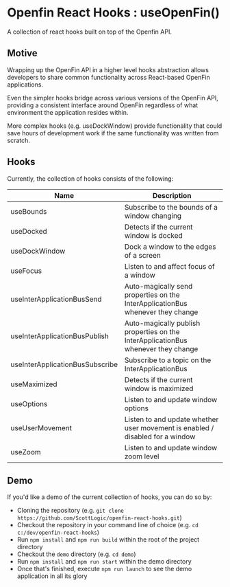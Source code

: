 # Openfin React Hooks : useOpenFin()

A collection of react hooks built on top of the Openfin API.

## Motive

Wrapping up the OpenFin API in a higher level hooks abstraction allows developers to share common functionality across React-based OpenFin applications.

Even the simpler hooks bridge across various versions of the OpenFin API, providing a consistent interface around OpenFin regardless of what environment the application resides within.

More complex hooks (e.g. useDockWindow) provide functionality that could save hours of development work if the same functionality was written from scratch.

## Hooks

Currently, the collection of hooks consists of the following:

| Name  | Description |
| ------------- | ------------- |
| useBounds  | Subscribe to the bounds of a window changing  |
| useDocked  | Detects if the current window is docked |
| useDockWindow  | Dock a window to the edges of a screen  |
| useFocus | Listen to and affect focus of a window |
| useInterApplicationBusSend  | Auto-magically send properties on the InterApplicationBus whenever they change |
| useInterApplicationBusPublish  | Auto-magically publish properties on the InterApplicationBus whenever they change |
| useInterApplicationBusSubscribe | Subscribe to a topic on the InterApplicationBus |
| useMaximized  | Detects if the current window is maximized |
| useOptions | Listen to and update window options |
| useUserMovement | Listen to and update whether user movement is enabled / disabled for a window |
| useZoom | Listen to and update window zoom level |

## Demo

If you'd like a demo of the current collection of hooks, you can do so by:

* Cloning the repository (e.g. `git clone https://github.com/ScottLogic/openfin-react-hooks.git`)
* Checkout the repository in your command line of choice (e.g. `cd c:/dev/openfin-react-hooks`)
* Run `npm install` and `npm run build` within the root of the project directory
* Checkout the `demo` directory (e.g. `cd demo`)
* Run `npm install` and `npm run start` within the demo directory
* Once that's finished, execute `npm run launch` to see the demo application in all its glory

